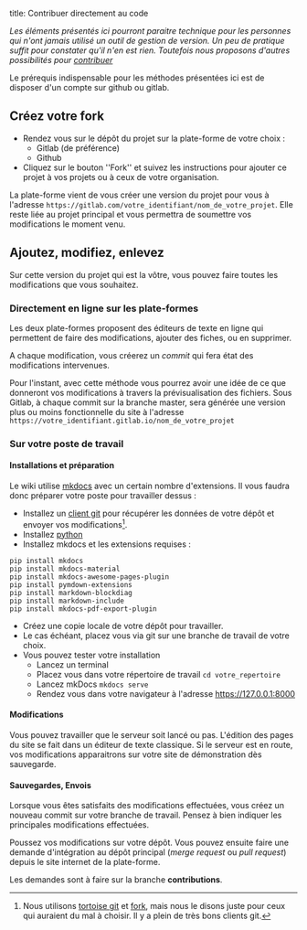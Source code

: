 title: Contribuer directement au code

_Les éléments présentés ici pourront paraitre technique pour les personnes qui n'ont jamais utilisé un outil de gestion de version. Un peu de pratique suffit pour constater qu'il n'en est rien. Toutefois nous proposons d'autres possibilités pour [contribuer](./contribuer.md)_

Le prérequis indispensable pour les méthodes présentées ici est de disposer d'un compte sur github ou gitlab.

## Créez votre fork

* Rendez vous sur le dépôt du projet sur la plate-forme de votre choix :
  * Gitlab (de préférence)
  * Github
* Cliquez sur le bouton ''Fork'' et suivez les instructions pour ajouter ce projet à vos projets ou à ceux de votre organisation.

La plate-forme vient de vous créer une version du projet pour vous à l'adresse `https://gitlab.com/votre_identifiant/nom_de_votre_projet`. Elle reste liée au projet principal et vous permettra de soumettre vos modifications le moment venu.

## Ajoutez, modifiez, enlevez

Sur cette version du projet qui est la vôtre, vous pouvez faire toutes les modifications que vous souhaitez.

### Directement en ligne sur les plate-formes
Les deux plate-formes proposent des éditeurs de texte en ligne qui permettent de faire des modifications, ajouter des fiches, ou en supprimer.

A chaque modification, vous créerez un _commit_ qui fera état des modifications intervenues.

Pour l'instant, avec cette méthode vous pourrez avoir une idée de ce que donneront vos modifications à travers la prévisualisation des fichiers. Sous Gitlab, à chaque commit sur la branche master, sera générée une version plus ou moins fonctionnelle du site à l'adresse `https://votre_identifiant.gitlab.io/nom_de_votre_projet`

### Sur votre poste de travail

#### Installations et préparation
Le wiki utilise [mkdocs][mkdocs] avec un certain nombre d'extensions. Il vous faudra donc préparer votre poste pour travailler dessus :

* Installez un [client git][git-clients] pour récupérer les données de votre dépôt et envoyer vos modifications[^1].
* Installez [python][python]
* Installez mkdocs et les extensions requises :

```
pip install mkdocs
pip install mkdocs-material
pip install mkdocs-awesome-pages-plugin
pip install pymdown-extensions
pip install markdown-blockdiag
pip install markdown-include
pip install mkdocs-pdf-export-plugin
```

* Créez une copie locale de votre dépôt pour travailler.
* Le cas échéant, placez vous via git sur une branche de travail de votre choix.
* Vous pouvez tester votre installation
    * Lancez un terminal
    * Placez vous dans votre répertoire de travail `cd votre_repertoire`
    * Lancez mkDocs `mkdocs serve`
    * Rendez vous dans votre navigateur à l'adresse https://127.0.0.1:8000

#### Modifications
Vous pouvez travailler que le serveur soit lancé ou pas.  L'édition des pages du site se fait dans un éditeur de texte classique. Si le serveur est en route, vos modifications apparaitrons sur votre site de démonstration dès sauvegarde.

#### Sauvegardes, Envois
Lorsque vous êtes satisfaits des modifications effectuées, vous créez un nouveau commit sur votre branche de travail. Pensez à bien indiquer les principales modifications effectuées.

Poussez vos modifications sur votre dépôt. Vous pouvez ensuite faire une demande d'intégration au dépôt principal (_merge request_ ou _pull request_) depuis le site internet de la plate-forme.

Les demandes sont à faire sur la branche **contributions**.


[^1]: Nous utilisons [tortoise git][tortoise] et [fork][fork], mais nous le disons juste pour ceux qui auraient du mal à choisir. Il y a plein de très bons clients git.

[git-clients]: https://git-scm.com/downloads/guis
[mkdocs]: https://www.mkdocs.org/
[python]: https://www.python.org/
[tortoise]: https://tortoisegit.org/
[fork]: https://git-fork.com/
